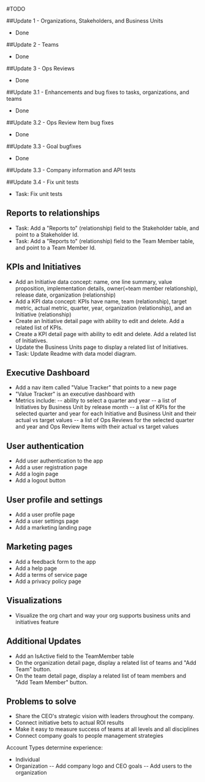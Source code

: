 #TODO

##Update 1 - Organizations, Stakeholders, and Business Units 
- Done

##Update 2 - Teams
- Done

##Update 3 - Ops Reviews
- Done 

##Update 3.1 - Enhancements and bug fixes to tasks, organizations, and teams  
- Done

##Update 3.2 - Ops Review Item bug fixes 
- Done

##Update 3.3 - Goal bugfixes 
- Done

##Update 3.3 - Company information and API tests

##Update 3.4 - Fix unit tests
- Task: Fix unit tests 

## Reports to relationships
- Task: Add a "Reports to" (relationship) field to the Stakeholder table, and point to a Stakeholder Id.
- Task: Add a "Reports to" (relationship) field to the Team Member table, and point to a Team Member Id.

## KPIs and Initiatives 
- Add an Initiative data concept: name, one line summary, value proposition, implementation details, owner(=team member relationship), release date, organization (relationship) 
- Add a KPI data concept: KPIs have name, team (relationship), target metric, actual metric, quarter, year, organization (relationship), and an Initiative (relationship)
- Create an Initiative detail page with ability to edit and delete.  Add a related list of KPIs. 
- Create a KPI detail page with ability to edit and delete. Add a related list of Initiatives. 
- Update the Business Units page to display a related list of Initiatives. 
- Task: Update Readme with data model diagram.           

## Executive Dashboard 
- Add a nav item called "Value Tracker" that points to a new page 
- "Value Tracker" is an executive dashboard with 
- Metrics include: 
-- ability to select a quarter and year 
-- a list of Initiatives by Business Unit by release month 
-- a list of KPIs for the selected quarter and year for each Initiative and Business Unit and their actual vs target values 
-- a list of Ops Reviews for the selected quarter and year and Ops Review Items with their actual vs target values  

## User authentication
- Add user authentication to the app
- Add a user registration page
- Add a login page
- Add a logout button

## User profile and settings
- Add a user profile page   
- Add a user settings page
- Add a marketing landing page 

## Marketing pages
- Add a feedback form to the app
- Add a help page
- Add a terms of service page
- Add a privacy policy page 

## Visualizations
- Visualize the org chart and way your org supports business units and initiatives feature 

## Additional Updates
- Add an IsActive field to the TeamMember table 
- On the organization detail page, display a related list of teams and "Add Team" button. 
- On the team detail page, display a related list of team members and "Add Team Member" button.  

## Problems to solve 
- Share the CEO's strategic vision with leaders throughout the company. 
- Connect initiative bets to actual ROI results 
- Make it easy to measure success of teams at all levels and all disciplines 
- Connect company goals to people management strategies 

Account Types determine experience:
- Individual 
- Organization
    -- Add company logo and CEO goals
    -- Add users to the organization 



